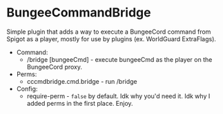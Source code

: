 # BungeeCommandBridge

Simple plugin that adds a way to execute a BungeeCord command from Spigot as a player, mostly for use by plugins (ex. WorldGuard ExtraFlags).

- Command:
  - /bridge [bungeeCmd] - execute bungeeCmd as the player on the BungeeCord proxy.
- Perms:
  - cccmdbridge.cmd.bridge - run /bridge
- Config:
  - require-perm - `false` by default. Idk why you'd need it. Idk why I added perms in the first place. Enjoy.
